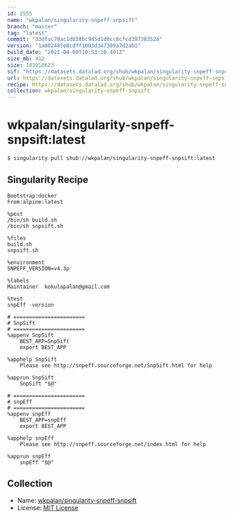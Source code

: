 ```yaml
---
id: 2555
name: "wkpalan/singularity-snpeff-snpsift"
branch: "master"
tag: "latest"
commit: "33dfac70ac1db58bc9d5d1d0cc8cfcd397383526"
version: "1a802485e8cdff1003d347309a7d2ab1"
build_date: "2021-04-09T10:53:10.491Z"
size_mb: 412
size: 183918623
sif: "https://datasets.datalad.org/shub/wkpalan/singularity-snpeff-snpsift/latest/2021-04-09-33dfac70-1a802485/1a802485e8cdff1003d347309a7d2ab1.simg"
url: https://datasets.datalad.org/shub/wkpalan/singularity-snpeff-snpsift/latest/2021-04-09-33dfac70-1a802485/
recipe: https://datasets.datalad.org/shub/wkpalan/singularity-snpeff-snpsift/latest/2021-04-09-33dfac70-1a802485/Singularity
collection: wkpalan/singularity-snpeff-snpsift
---
```


# wkpalan/singularity-snpeff-snpsift:latest

```bash
$ singularity pull shub://wkpalan/singularity-snpeff-snpsift:latest
```

## Singularity Recipe

```singularity
Bootstrap:docker
From:alpine:latest

%post
/bin/sh build.sh
/bin/sh snpsift.sh

%files
build.sh
snpsift.sh

%environment
SNPEFF_VERSION=v4.3p

%labels
Maintainer	kokulapalan@gmail.com

%test
snpEff -version

# =======================
# SnpSift
# =======================
%appenv SnpSift
    BEST_APP=SnpSift
    export BEST_APP

%apphelp SnpSift
    Please see http://snpeff.sourceforge.net/SnpSift.html for help

%apprun SnpSift
    SnpSift "$@"

# =======================
# snpEff
# =======================
%appenv snpEff
    BEST_APP=snpEff
    export BEST_APP

%apphelp snpEff
    Please see http://snpeff.sourceforge.net/index.html for help

%apprun snpEff
    snpEff "$@"
```

## Collection

 - Name: [wkpalan/singularity-snpeff-snpsift](https://github.com/wkpalan/singularity-snpeff-snpsift)
 - License: [MIT License](https://api.github.com/licenses/mit)

